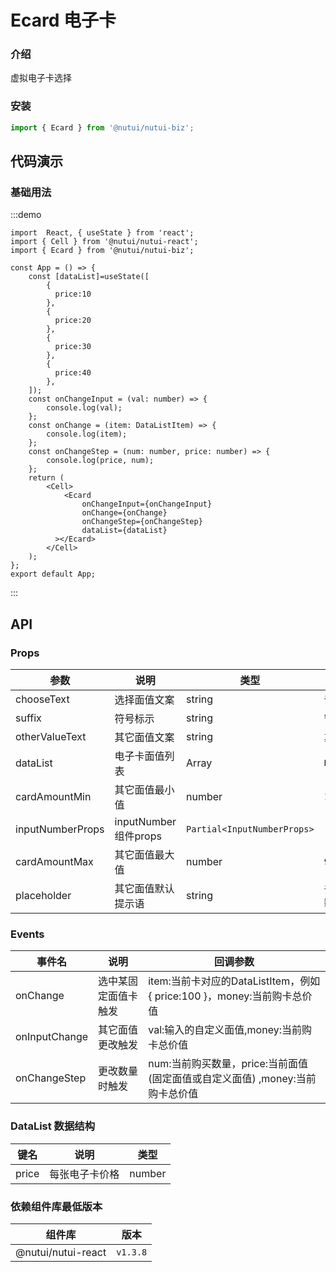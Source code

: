 # Ecard 电子卡

### 介绍

虚拟电子卡选择

### 安装

``` javascript
import { Ecard } from '@nutui/nutui-biz';
```

## 代码演示

### 基础用法

:::demo

```tsx
import  React, { useState } from 'react';
import { Cell } from '@nutui/nutui-react';
import { Ecard } from '@nutui/nutui-biz';

const App = () => {
    const [dataList]=useState([
        {
          price:10
        },
        {
          price:20
        },
        {
          price:30
        },
        {
          price:40
        },
    ]);
    const onChangeInput = (val: number) => {
        console.log(val);
    };
    const onChange = (item: DataListItem) => {
        console.log(item);
    };
    const onChangeStep = (num: number, price: number) => {
        console.log(price, num);
    };
    return (
        <Cell>
            <Ecard
                onChangeInput={onChangeInput}
                onChange={onChange}
                onChangeStep={onChangeStep}
                dataList={dataList}
          ></Ecard>
        </Cell>
    );
};
export default App;
```

:::

## API

### Props

| 参数          | 说明                             | 类型   | 默认值           |
|---------------|----------------------------------|--------|------------------|
| chooseText    | 选择面值文案   | string |   `请选择电子卡面值`   |
| suffix        | 符号标示       | string | `¥`            |
| otherValueText| 其它面值文案   | string |    `其它面值`   |
| dataList      | 电子卡面值列表  | Array |  `DataListItem[]`  |
| cardAmountMin | 其它面值最小值  | number | `1` |
| inputNumberProps | inputNumber组件props  | `Partial<InputNumberProps> `| |
| cardAmountMax | 其它面值最大值  | number | `9999`            ||
| placeholder   | 其它面值默认提示语 | string | `请输入1-9999整数`|

### Events

| 事件名 | 说明           | 回调参数     |
|--------|----------------|--------------|
| onChange  | 选中某固定面值卡触发 | item:当前卡对应的DataListItem，例如{ price:100 }，money:当前购卡总价值 |
| onInputChange  | 其它面值更改触发 | val:输入的自定义面值,money:当前购卡总价值 |
| onChangeStep  | 更改数量时触发 | num:当前购买数量，price:当前面值(固定面值或自定义面值) ,money:当前购卡总价值|

### DataList 数据结构

| 键名 | 说明           | 类型     |
|--------|----------------|--------------|
| price  | 每张电子卡价格 | number  |

### 依赖组件库最低版本

| 组件库 | 版本           | 
|--------|----------------|
| @nutui/nutui-react |`v1.3.8` | 